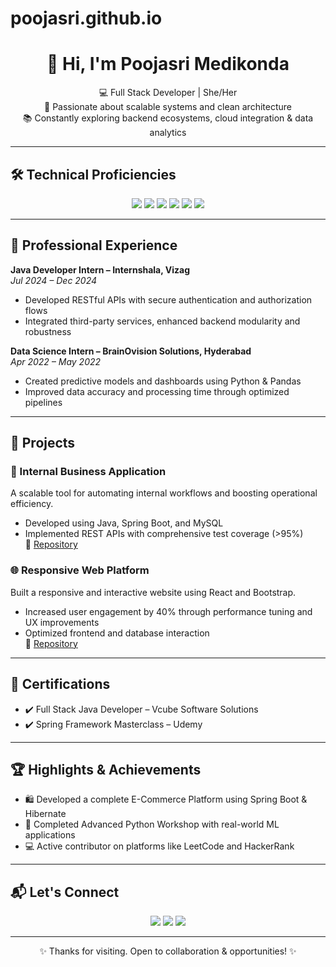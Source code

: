 # poojasri.github.io

<h1 align="center">👋 Hi, I'm Poojasri Medikonda</h1>

<p align="center">
💻 Full Stack Developer | She/Her<br/>
🚀 Passionate about scalable systems and clean architecture<br/>
📚 Constantly exploring backend ecosystems, cloud integration & data analytics
</p>

---

## 🛠️ Technical Proficiencies

<p align="center">
  <img src="https://img.shields.io/badge/Java-ED8B00?style=for-the-badge&logo=java&logoColor=white"/>
  <img src="https://img.shields.io/badge/Spring_Boot-6DB33F?style=for-the-badge&logo=springboot&logoColor=white"/>
  <img src="https://img.shields.io/badge/React-20232A?style=for-the-badge&logo=react&logoColor=61DAFB"/>
  <img src="https://img.shields.io/badge/Angular-DD0031?style=for-the-badge&logo=angular&logoColor=white"/>
  <img src="https://img.shields.io/badge/MySQL-005C84?style=for-the-badge&logo=mysql&logoColor=white"/>
  <img src="https://img.shields.io/badge/Git-F05032?style=for-the-badge&logo=git&logoColor=white"/>
</p>

---

## 💼 Professional Experience

**Java Developer Intern – Internshala, Vizag**  
*Jul 2024 – Dec 2024*  
- Developed RESTful APIs with secure authentication and authorization flows  
- Integrated third-party services, enhanced backend modularity and robustness

**Data Science Intern – BrainOvision Solutions, Hyderabad**  
*Apr 2022 – May 2022*  
- Created predictive models and dashboards using Python & Pandas  
- Improved data accuracy and processing time through optimized pipelines  

---

## 📂 Projects

### 🔧 Internal Business Application  
A scalable tool for automating internal workflows and boosting operational efficiency.  
- Developed using Java, Spring Boot, and MySQL  
- Implemented REST APIs with comprehensive test coverage (>95%)  
🔗 [Repository](https://github.com/poojasrimedikonda/internal-application)

### 🌐 Responsive Web Platform  
Built a responsive and interactive website using React and Bootstrap.  
- Increased user engagement by 40% through performance tuning and UX improvements  
- Optimized frontend and database interaction  
🔗 [Repository](https://github.com/poojasrimedikonda/responsive-website)

---

## 📜 Certifications

- ✔️ Full Stack Java Developer – Vcube Software Solutions  
- ✔️ Spring Framework Masterclass – Udemy  

---

## 🏆 Highlights & Achievements

- 🛍️ Developed a complete E-Commerce Platform using Spring Boot & Hibernate  
- 🧠 Completed Advanced Python Workshop with real-world ML applications  
- 💻 Active contributor on platforms like LeetCode and HackerRank  

---

## 📬 Let's Connect

<p align="center">
  <a href="https://www.linkedin.com/in/poojasrimedikonda23/"><img src="https://img.shields.io/badge/LinkedIn-blue?style=for-the-badge&logo=linkedin&logoColor=white"/></a>
  <a href="mailto:poojasrimedikonda@gmail.com"><img src="https://img.shields.io/badge/Email-D14836?style=for-the-badge&logo=gmail&logoColor=white"/></a>
  <a href="https://github.com/poojasrimedikonda"><img src="https://img.shields.io/badge/GitHub-181717?style=for-the-badge&logo=github&logoColor=white"/></a>
</p>

---

<p align="center">✨ Thanks for visiting. Open to collaboration & opportunities! ✨</p>
